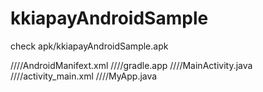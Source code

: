 # kkiapayAndroidSample

check apk/kkiapayAndroidSample.apk

////AndroidManifext.xml
////gradle.app
////MainActivity.java
////activity_main.xml
////MyApp.java


